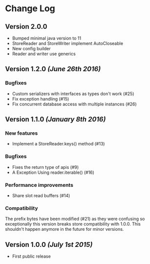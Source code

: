 Change Log
==========

Version 2.0.0
--------------------------
- Bumped minimal java version to 11
- StoreReader and StoreWriter implement AutoCloseable
- New config builder
- Reader and writer use generics


Version 1.2.0 *(June 26th 2016)*
--------------------------

### Bugfixes

- Custom serializers with interfaces as types don't work (#25)
- Fix exception handling (#15)
- Fix concurrent database access with multiple instances (#26)

Version 1.1.0 *(January 8th 2016)*
--------------------------

### New features

- Implement a StoreReader.keys() method (#13)

### Bugfixes

- Fixes the return type of apis (#9)
- A Exception Using reader.iterable() (#16)

### Performance improvements

- Share slot read buffers (#14)

### Compatibility

The prefix bytes have been modified (#21) as they were confusing so exceptionally this version breaks store compatibility with 1.0.0. This shouldn't happen anymore in the future for minor versions.

Version 1.0.0 *(July 1st 2015)*
--------------------------
 *  First public release